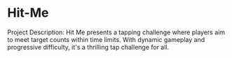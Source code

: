 # Hit-Me
Project Description:
Hit Me presents a tapping challenge where players aim to meet target counts within time limits. With dynamic gameplay and progressive difficulty, it's a thrilling tap challenge for all.
